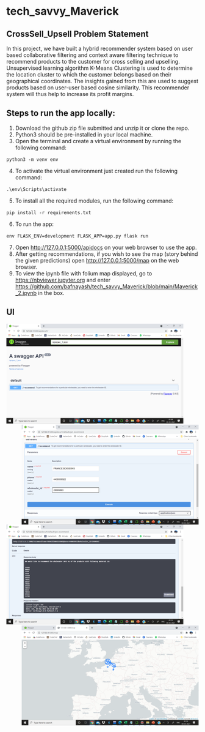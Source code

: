 # tech_savvy_Maverick

## CrossSell_Upsell Problem Statement

In this project, we have built a hybrid recommender system based on user based collaborative filtering and context aware filtering technique to recommend products to the customer for cross selling and upselling. Unsupervised learning algorithm K-Means Clustering is used to determine the location cluster to which the customer belongs based on their geographical coordinates. The insights gained from this are used to suggest products based on user-user based cosine similarity. This recommender system will thus help to increase its profit margins.

## Steps to run the app locally:

1. Download the github zip file submitted and unzip it or clone the repo. 
2. Python3 should be pre-installed in your local machine. 
3. Open the terminal and create a virtual environment by running the following command:
```
python3 -m venv env
```
4. To activate the virtual environment just created run the following command:
```
.\env\Scripts\activate
```
5. To install all the required modules, run the following command:
```
pip install -r requirements.txt
```
6. To run the app:
```
env FLASK_ENV=development FLASK_APP=app.py flask run
```
7. Open http://127.0.0.1:5000/apidocs on your web browser to use the app.
8. After getting recommendations, if you wish to see the map (story behind the given predictions) open http://127.0.0.1:5000/map on the web browser.
9. To view the ipynb file with folium map displayed, go to https://nbviewer.jupyter.org and enter https://github.com/bafnayash/tech_savvy_Maverick/blob/main/Maverick_2.ipynb in the box.

## UI

<img src = "https://github.com/bafnayash/tech_savvy_Maverick/blob/main/UI_screenshots/UI1.png" height = "261" width = "464"> <img src = "https://github.com/bafnayash/tech_savvy_Maverick/blob/main/UI_screenshots/UI2.png" height = "261" width = "464" align = "right">
<img src = "https://github.com/bafnayash/tech_savvy_Maverick/blob/main/UI_screenshots/Recommend.png" height = "261" width = "464"> <img src = "https://github.com/bafnayash/tech_savvy_Maverick/blob/main/UI_screenshots/Map.png" height = "261" width = "464" align = "right">
